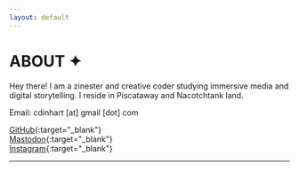 ```yaml
---
layout: default
---
```


# ABOUT ✦

Hey there! I am a zinester and creative coder studying immersive media and digital storytelling. I reside in Piscataway and Nacotchtank land.

Email: cdinhart [at] gmail [dot] com   

[GitHub](https://github.com/caroldinh){:target="_blank"}  
[Mastodon](https://vis.social/@cyborgforty){:target="_blank"}  
[Instagram](https://instagram.com/url.ocalcyborg){:target="_blank"}  

---
